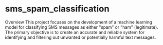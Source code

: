 # sms_spam_classification
Overview This project focuses on the development of a machine learning model for classifying SMS messages as either "spam" or "ham" (legitimate). The primary objective is to create an accurate and reliable system for identifying and filtering out unwanted or potentially harmful text messages.
